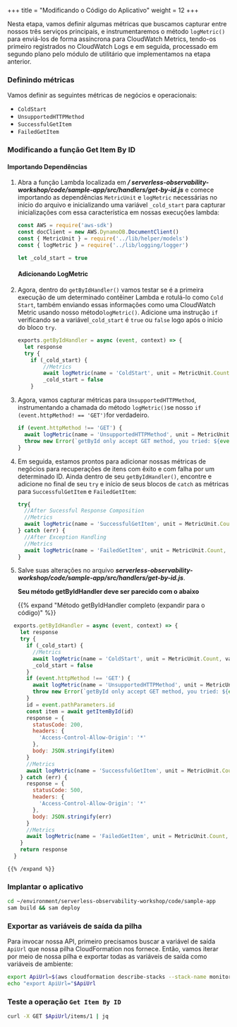 +++
title = "Modificando o Código do Aplicativo"
weight = 12
+++

Nesta etapa, vamos definir algumas métricas que buscamos capturar entre nossos três serviços principais, e instrumentaremos o método `logMetric()` para enviá-los de forma assíncrona para CloudWatch Metrics, tendo-os primeiro registrados no CloudWatch Logs e em seguida, processado em segundo plano pelo módulo de utilitário que implementamos na etapa anterior.

### Definindo métricas

Vamos definir as seguintes métricas de negócios e operacionais:
- `ColdStart`
- `UnsupportedHTTPMethod`
- `SuccessfulGetItem`
- `FailedGetItem`

### Modificando a função Get Item By ID 

#### Importando Dependências

1. Abra a função Lambda localizada em ***/ serverless-observability-workshop/code/sample-app/src/handlers/get-by-id.js*** e comece importando as dependências `MetricUnit` e `logMetric` necessárias no início do arquivo e inicializando uma variável `_cold_start` para capturar inicializações com essa característica em nossas execuções lambda:

    ```javascript
    const AWS = require('aws-sdk')
    const docClient = new AWS.DynamoDB.DocumentClient()
    const { MetricUnit } = require('../lib/helper/models')
    const { logMetric } = require('../lib/logging/logger')

    let _cold_start = true

    ```

    #### Adicionando LogMetric 

1. Agora, dentro do `getByIdHandler()` vamos testar se é a primeira execução de um determinado contêiner Lambda e rotulá-lo como `Cold Start`, também enviando essas informações como uma CloudWatch Metric usando nosso método`logMetric()`. Adicione uma instrução `if` verificando se a variável`_cold_start` é `true` ou `false` logo após o início do bloco `try`.

    ```javascript
    exports.getByIdHandler = async (event, context) => {
      let response
      try {
        if (_cold_start) {
            //Metrics
            await logMetric(name = 'ColdStart', unit = MetricUnit.Count, value = 1, { service: 'item_service', function_name: context.functionName })
            _cold_start = false
        }
    ```

1. Agora, vamos capturar métricas para `UnsupportedHTTPMethod`, instrumentando a chamada do método `logMetric()`se nosso `if (event.httpMethod! == 'GET')`for verdadeiro.

    ```javascript
    if (event.httpMethod !== 'GET') {
      await logMetric(name = 'UnsupportedHTTPMethod', unit = MetricUnit.Count, value = 1, { service: 'item_service', operation: 'get-by-id' })
      throw new Error(`getById only accept GET method, you tried: ${event.httpMethod}`)
    }
    ```

1. Em seguida, estamos prontos para adicionar nossas métricas de negócios para recuperações de itens com êxito e com falha por um determinado ID. Ainda dentro de seu `getByIdHandler()`, encontre e adicione no final de seu `try` e início de seus blocos de `catch` as métricas para `SuccessfulGetItem` e `FailedGetItem`:

    ```javascript
    try{
      //After Sucessful Response Composition
      //Metrics
      await logMetric(name = 'SuccessfulGetItem', unit = MetricUnit.Count, value = 1, { service: 'item_service', operation: 'get-by-id' })
    } catch (err) {
      //After Exception Handling
      //Metrics
      await logMetric(name = 'FailedGetItem', unit = MetricUnit.Count, value = 1, { service: 'item_service', operation: 'get-by-id' })
    }
    ```

1. Salve suas alterações no arquivo ***serverless-observability-workshop/code/sample-app/src/handlers/get-by-id.js***.

    **Seu método getByIdHandler deve ser parecido com o abaixo**

    {{% expand "Método getByIdHandler completo (expandir para o código)" %}}

  ```javascript
    exports.getByIdHandler = async (event, context) => {
      let response
      try {
        if (_cold_start) {
          //Metrics
          await logMetric(name = 'ColdStart', unit = MetricUnit.Count, value = 1, { service: 'item_service', function_name: context.functionName })
          _cold_start = false
        }
        if (event.httpMethod !== 'GET') {
          await logMetric(name = 'UnsupportedHTTPMethod', unit = MetricUnit.Count, value = 1, { service: 'item_service', operation: 'get-by-id' })
          throw new Error(`getById only accept GET method, you tried: ${event.httpMethod}`)
        }
        id = event.pathParameters.id
        const item = await getItemById(id)
        response = {
          statusCode: 200,
          headers: {
            'Access-Control-Allow-Origin': '*'
          },
          body: JSON.stringify(item)
        }
        //Metrics
        await logMetric(name = 'SuccessfulGetItem', unit = MetricUnit.Count, value = 1, { service: 'item_service', operation: 'get-by-id' })
      } catch (err) {
        response = {
          statusCode: 500,
          headers: {
            'Access-Control-Allow-Origin': '*'
          },
          body: JSON.stringify(err)
        }
        //Metrics
        await logMetric(name = 'FailedGetItem', unit = MetricUnit.Count, value = 1, { service: 'item_service', operation: 'get-by-id' })
      }
      return response
    }
  ```

    {{% /expand %}}


### Implantar o aplicativo

```sh
cd ~/environment/serverless-observability-workshop/code/sample-app
sam build && sam deploy
```

### Exportar as variáveis de saída da pilha

Para invocar nossa API, primeiro precisamos buscar a variável de saída `ApiUrl` que nossa pilha CloudFormation nos fornece. Então, vamos iterar por meio de nossa pilha e exportar todas as variáveis de saída como variáveis de ambiente:

```sh
export ApiUrl=$(aws cloudformation describe-stacks --stack-name monitoring-app --output json | jq '.Stacks[].Outputs[] | select(.OutputKey=="ApiUrl") | .OutputValue' | sed -e 's/^"//'  -e 's/"$//')
echo "export ApiUrl="$ApiUrl
```

### Teste a operação `Get Item By ID` 

```sh
curl -X GET $ApiUrl/items/1 | jq
```
